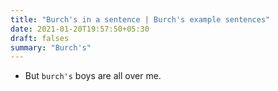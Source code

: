 ```yaml
---
title: "Burch's in a sentence | Burch's example sentences"
date: 2021-01-20T19:57:50+05:30
draft: falses
summary: "Burch's"
---
```

- But `burch's` boys are all over me.
                 
